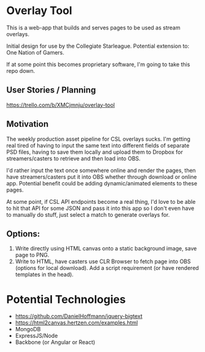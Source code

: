 # Overlay Tool

This is a web-app that builds and serves pages to be used as stream overlays.

Initial design for use by the Collegiate Starleague. Potential extension to: One Nation of Gamers.

If at some point this becomes proprietary software, I'm going to take this repo down.

## User Stories / Planning

https://trello.com/b/XMCjmnju/overlay-tool

## Motivation

The weekly production asset pipeline for CSL overlays sucks. I'm getting real tired of having to input the same text into different fields of separate PSD files, having to save them locally and upload them to Dropbox for streamers/casters to retrieve and then load into OBS.

I'd rather input the text once somewhere online and render the pages, then have streamers/casters put it into OBS whether through download or online app. Potential benefit could be adding dynamic/animated elements to these pages.

At some point, if CSL API endpoints become a real thing, I'd love to be able to hit that API for some JSON and pass it into this app so I don't even have to manually do stuff, just select a match to generate overlays for.

## Options:
1. Write directly using HTML canvas onto a static background image, save page to PNG.
2. Write to HTML, have casters use CLR Browser to fetch page into OBS (options for local download). Add a script requirement (or have rendered templates in the head).

# Potential Technologies

* https://github.com/DanielHoffmann/jquery-bigtext
* https://html2canvas.hertzen.com/examples.html
* MongoDB
* ExpressJS/Node
* Backbone (or Angular or React)
